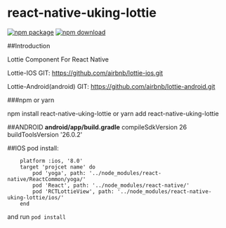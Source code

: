 # react-native-uking-lottie

[![npm package](https://badge.fury.io/js/react-native-uking-lottie.svg)](https://www.npmjs.com/package/react-native-uking-lottie)
[![npm download](https://img.shields.io/npm/dm/react-native-uking-lottie.svg?style=flat-square)](https://www.npmjs.com/package/react-native-uking-lottie)

##Introduction

Lottie Component For React Native

Lottie-IOS GIT: https://github.com/airbnb/lottie-ios.git

Lottie-Android(android) GIT: https://github.com/airbnb/lottie-android.git


###npm or yarn 

npm install react-native-uking-lottie  or yarn add react-native-uking-lottie

##ANDROID
    **android/app/build.gradle**
    compileSdkVersion 26
    buildToolsVersion '26.0.2'

##IOS
pod install:

```
    platform :ios, '8.0'
    target 'projcet name' do
        pod 'yoga', path: '../node_modules/react-native/ReactCommon/yoga/'    
        pod 'React', path: '../node_modules/react-native/'    
        pod 'RCTLottieView', path: '../node_modules/react-native-uking-lottie/ios/'   
    end
```
and run  `pod install`



